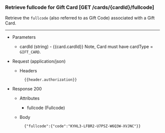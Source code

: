 
### Retrieve fullcode for Gift Card [GET /cards/{cardId}/fullcode]
<a name="get-fullcode-anchor"></a>

Retrieve the `fullcode` (also referred to as Gift Code) associated with a Gift Card. 


---
+ Parameters 
    + cardId (string) - {{card.cardId}} Note, Card must have cardType = `GIFT_CARD`.
    
+ Request (application/json)
    + Headers
    
            {{header.authorization}}

+ Response 200
    + Attributes 
        + fullcode (Fullcode)

    + Body
    
            {"fullcode":{"code":"KYHL3-LFBR2-U7PSZ-W6Q3W-XVJNC"}}


